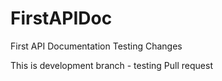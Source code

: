 # FirstAPIDoc
First API Documentation 
Testing Changes

This is development branch - testing Pull request
